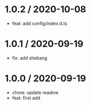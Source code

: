 
1.0.2 / 2020-10-08
==================

  * feat: add config/index.d.ts
  
1.0.1 / 2020-09-19
==================

  * fix: add shebang

1.0.0 / 2020-09-19
==================

  * chore: update readme
  * feat: first add
